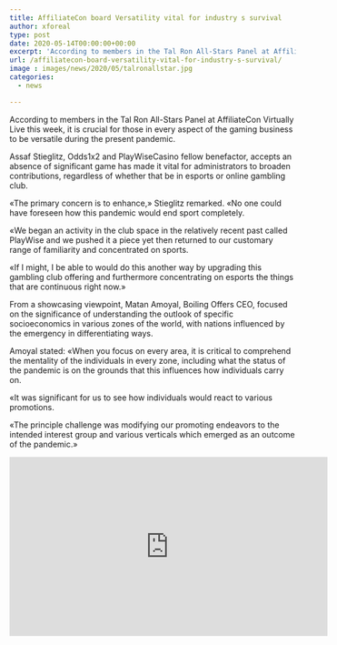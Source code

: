 ```yaml
---
title: AffiliateCon board Versatility vital for industry s survival
author: xforeal 
type: post
date: 2020-05-14T00:00:00+00:00
excerpt: 'According to members in the Tal Ron All-Stars Panel at AffiliateCon Virtually Live this week, it is essential for those in every aspect of the gaming business to be versatile during the current pandemic '
url: /affiliatecon-board-versatility-vital-for-industry-s-survival/
image : images/news/2020/05/talronallstar.jpg
categories:
  - news

---
```

According to members in the Tal Ron All-Stars Panel at AffiliateCon Virtually Live this week, it is crucial for those in every aspect of the gaming business to be versatile during the present pandemic. 

Assaf Stieglitz, Odds1x2 and PlayWiseCasino fellow benefactor, accepts an absence of significant game has made it vital for administrators to broaden contributions, regardless of whether that be in esports or online gambling club. 

&#171;The primary concern is to enhance,&#187; Stieglitz remarked. &#171;No one could have foreseen how this pandemic would end sport completely. 

&#171;We began an activity in the club space in the relatively recent past called PlayWise and we pushed it a piece yet then returned to our customary range of familiarity and concentrated on sports. 

&#171;If I might, I be able to would do this another way by upgrading this gambling club offering and furthermore concentrating on esports the things that are continuous right now.&#187; 

From a showcasing viewpoint, Matan Amoyal, Boiling Offers CEO, focused on the significance of understanding the outlook of specific socioeconomics in various zones of the world, with nations influenced by the emergency in differentiating ways. 

Amoyal stated: &#171;When you focus on every area, it is critical to comprehend the mentality of the individuals in every zone, including what the status of the pandemic is on the grounds that this influences how individuals carry on. 

&#171;It was significant for us to see how individuals would react to various promotions. 

&#171;The principle challenge was modifying our promoting endeavors to the intended interest group and various verticals which emerged as an outcome of the pandemic.&#187; 

<iframe loading="lazy" allowfullscreen="allowfullscreen" frameborder="0" height="315" src="https://www.youtube.com/embed/wFUujAzqQ_I?start=11509" width="560" />